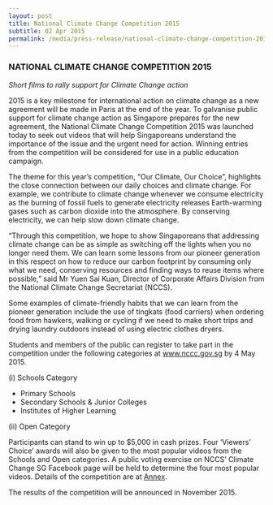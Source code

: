 ```yaml
---
layout: post
title: National Climate Change Competition 2015
subtitle: 02 Apr 2015
permalink: /media/press-release/national-climate-change-competition-2015
---
```


### NATIONAL CLIMATE CHANGE COMPETITION 2015

*Short films to rally support for Climate Change action*

2015 is a key milestone for international action on climate change as a new agreement will be made in Paris at the end of the year. To galvanise public support for climate change action as Singapore prepares for the new agreement, the National Climate Change Competition 2015 was launched today to seek out videos that will help Singaporeans understand the importance of the issue and the urgent need for action. Winning entries from the competition will be considered for use in a public education campaign.

The theme for this year’s competition, “Our Climate, Our Choice”, highlights the close connection between our daily choices and climate change. For example, we contribute to climate change whenever we consume electricity as the burning of fossil fuels to generate electricity releases Earth-warming gases such as carbon dioxide into the atmosphere. By conserving electricity, we can help slow down climate change.

“Through this competition, we hope to show Singaporeans that addressing climate change can be as simple as switching off the lights when you no longer need them. We can learn some lessons from our pioneer generation in this respect on how to reduce our carbon footprint by consuming only what we need, conserving resources and finding ways to reuse items where possible,” said Mr Yuen Sai Kuan, Director of Corporate Affairs Division from the National Climate Change Secretariat (NCCS).

Some examples of climate-friendly habits that we can learn from the pioneer generation include the use of tingkats (food carriers) when ordering food from hawkers, walking or cycling if we need to make short trips and drying laundry outdoors instead of using electric clothes dryers.

Students and members of the public can register to take part in the competition under the following categories at www.nccc.gov.sg by 4 May 2015.

(i) Schools Category

* Primary Schools
* Secondary Schools & Junior Colleges
* Institutes of Higher Learning

(ii) Open Category

Participants can stand to win up to $5,000 in cash prizes. Four ‘Viewers’ Choice’ awards will also be given to the most popular videos from the Schools and Open categories. A public voting exercise on NCCS’ Climate Change SG Facebook page will be held to determine the four most popular videos. Details of the competition are at [<a href="/docs/default-source/news-documents/annex_nccc.pdf" target="_blank">Annex</a>](/docs/default-source/news-documents/annex_nccc.pdf).

The results of the competition will be announced in November 2015.